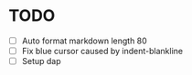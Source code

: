 # TODO

- [ ] Auto format markdown length 80
- [ ] Fix blue cursor caused by indent-blankline
- [ ] Setup dap
